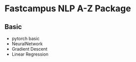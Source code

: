 # Fastcampus NLP A-Z Package  

## Basic
- pytorch basic
- NeuralNetwork
- Gradient Descent
- Linear Regression

